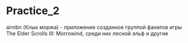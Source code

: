 # Practice_2
airnbn (Клык моржа) - приложение созданное группой фанатов игры The Elder Scrolls III: Morrowind, среди них лесной эльф и другие
